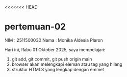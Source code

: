 <<<<<<< HEAD
# pertemuan-02
NIM : 2511500030<brgit>
Nama : Monika Aldesia Plaron

Hari ini, Rabu 01 Oktober 2025, saya mempelajari:

<ol>
    <li>git add, git commit, git push origin main</li>
    <li>browser akan melengkapi eleman atau tag yang hilang </li>
    <li>struktur HTMLS yang lengkap dengan emmet</li>
</ol>

